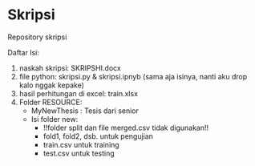 # Skripsi
Repository skripsi


Daftar Isi:
1. naskah skripsi: SKRIPSHI.docx
2. file python: skripsi.py & skripsi.ipnyb (sama aja isinya, nanti aku drop kalo nggak kepake)
3. hasil perhitungan di excel: train.xlsx
4. Folder RESOURCE:
    - MyNewThesis : Tesis dari senior
    - Isi folder new:
      - !!folder split dan file merged.csv tidak digunakan!!
      - fold1, fold2, dsb. untuk pengujian
      - train.csv untuk training
      - test.csv untuk testing
